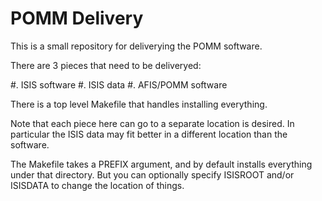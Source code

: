POMM Delivery
=============

This is a small repository for deliverying the POMM software.

There are 3 pieces that need to be deliveryed:

#. ISIS software
#. ISIS data
#. AFIS/POMM software

There is a top level Makefile that handles installing everything.

Note that each piece here can go to a separate location is desired.
In particular the ISIS data may fit better in a different location than
the software.

The Makefile takes a PREFIX argument, and by default installs everything
under that directory. But you can optionally specify ISISROOT and/or 
ISISDATA to change the location of things.

